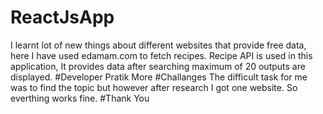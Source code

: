# ReactJsApp
I learnt lot of new things about different websites that provide free data, here I have used edamam.com to fetch recipes.
Recipe API is used in this application, It provides data after searching maximum of 20 outputs are displayed.
#Developer
Pratik More
#Challanges
The difficult task for me was to find the topic but however after research I got one website. So everthing works fine.
#Thank You
